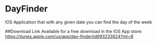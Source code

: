# DayFinder

IOS Application that with any given date you can find the day of the week

##Download Link
Available for a free download in the IOS App store: https://itunes.apple.com/us/app/day-finder/id993233624?mt=8
